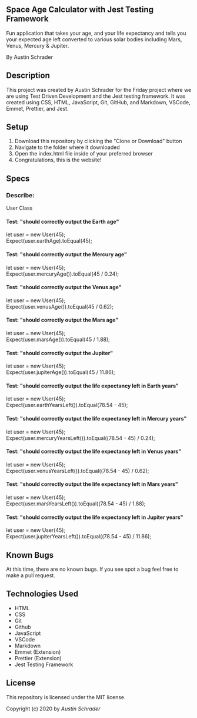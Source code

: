 ## Space Age Calculator with Jest Testing Framework

Fun application that takes your age, and your life expectancy and tells you your expected age left converted to various solar bodies including Mars, Venus, Mercury & Jupiter.

By Austin Schrader

## Description

This project was created by Austin Schrader for the Friday project where we are using Test Driven Development and the Jest testing framework. It was created using CSS, HTML, JavaScript, Git, GitHub, and Markdown, VSCode, Emmet, Prettier, and Jest.

## Setup

1. Download this repository by clicking the "Clone or Download" button
2. Navigate to the folder where it downloaded
3. Open the index.html file inside of your preferred browser
4. Congratulations, this is the website!

## Specs

### Describe: 
User Class <br>
#### Test: "should correctly output the Earth age" <br>
let user = new User(45); <br>
Expect(user.earthAge).toEqual(45); 

#### Test: "should correctly output the Mercury age"<br>
let user = new User(45);<br>
Expect(user.mercuryAge()).toEqual(45 / 0.24);<br>

#### Test: "should correctly output the Venus age"<br>
let user = new User(45);<br>
Expect(user.venusAge()).toEqual(45 / 0.62);<br>

#### Test: "should correctly output the Mars age"<br>
let user = new User(45);<br>
Expect(user.marsAge()).toEqual(45 / 1.88);<br>

#### Test: "should correctly output the Jupiter"<br>
let user = new User(45);<br>
Expect(user.jupiterAge()).toEqual(45 / 11.86);<br>

#### Test: "should correctly output the life expectancy left in Earth years"<br>
let user = new User(45);<br>
Expect(user.earthYearsLeft()).toEqual(78.54 - 45);<br>

#### Test: "should correctly output the life expectancy left in Mercury years"<br>
let user = new User(45);<br>
Expect(user.mercuryYearsLeft()).toEqual((78.54 - 45) / 0.24);<br>

#### Test: "should correctly output the life expectancy left in Venus years"<br>
let user = new User(45);<br>
Expect(user.venusYearsLeft()).toEqual((78.54 - 45) / 0.62);<br>

#### Test: "should correctly output the life expectancy left in Mars years"<br>
let user = new User(45);<br>
Expect(user.marsYearsLeft()).toEqual((78.54 - 45) / 1.88);<br>

#### Test: "should correctly output the life expectancy left in Jupiter years"<br>
let user = new User(45);<br>
Expect(user.jupiterYearsLeft()).toEqual((78.54 - 45) / 11.86);<br>

## Known Bugs

At this time, there are no known bugs. If you see spot a bug feel free to make a pull request.

## Technologies Used

- HTML
- CSS
- Git
- Github
- JavaScript
- VSCode
- Markdown
- Emmet (Extension)
- Prettier (Extension)
- Jest Testing Framework

## License

This repository is licensed under the MIT license.

Copyright (c) 2020 by _Austin Schrader_
